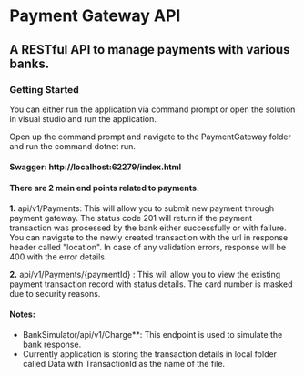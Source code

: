 # Payment Gateway API

## A RESTful API to manage payments with various banks.

### Getting Started

  You can either run the application via command prompt or open the solution in visual studio and run the application.

  Open up the command prompt and navigate to the PaymentGateway folder and run the command dotnet run. 

#### Swagger: http://localhost:62279/index.html

#### There are 2 main end points related to payments.

**1.** api/v1/Payments: This will allow you to submit new payment through payment gateway. The status code 201 will return if the payment transaction was processed by the bank either successfully or with failure. You can navigate to the newly created transaction with the url in response header called "location". In case of any validation errors, response will be 400 with the error details.

**2.** api/v1/Payments/{paymentId} : This will allow you to view the existing payment transaction record with status details. The card number is masked due to security reasons.

#### Notes:
  * BankSimulator/api/v1/Charge**: This endpoint is used to simulate the bank response.
  * Currently application is storing the transaction details in local folder called Data with TransactionId as the name of the file.
